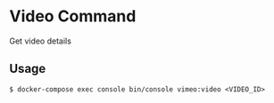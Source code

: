# Video Command
Get video details

## Usage
```
$ docker-compose exec console bin/console vimeo:video <VIDEO_ID>
```